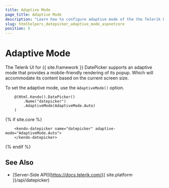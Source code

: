 ```yaml
---
title: Adaptive Mode
page_title: Adaptive Mode
description: "Learn how to configure adaptive mode of the the Telerik UI DatePicker component for {{ site.framework }}."
slug: htmlhelpers_datepicker_adaptive_mode_aspnetcore
position: 5
---
```


# Adaptive Mode

The Telerik UI for {{ site.framework }} DatePicker supports an adaptive mode that provides a mobile-friendly rendering of its popup. Which will accommodate its content based on the current screen size.

To set the adaptive mode, use the `AdaptiveMode()` option.

```HtmlHelper
    @(Html.Kendo().DatePicker()
        .Name("datepicker")
        .AdaptiveMode(AdaptiveMode.Auto)
    )
```
{% if site.core %}
```TagHelper
    <kendo-datepicker name="datepicker" adaptive-mode="AdaptiveMode.Auto">
    </kendo-datepicker>
```
{% endif %}

## See Also

* [Server-Side API](https://docs.telerik.com/{{ site.platform }}/api/datepicker)
